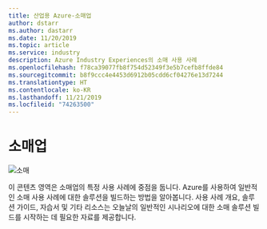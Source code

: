```yaml
---
title: 산업용 Azure-소매업
author: dstarr
ms.author: dastarr
ms.date: 11/20/2019
ms.topic: article
ms.service: industry
description: Azure Industry Experiences의 소매 사용 사례
ms.openlocfilehash: f78ca39077fb8f754d52349f3e5b7cefb8ffde84
ms.sourcegitcommit: b8f9ccc4e4453d6912b05cdd6cf04276e13d7244
ms.translationtype: HT
ms.contentlocale: ko-KR
ms.lasthandoff: 11/21/2019
ms.locfileid: "74263500"
---
```

# <a name="retail-industry"></a>소매업

![소매](./assets/index-assets/retailers.png)

이 콘텐츠 영역은 소매업의 특정 사용 사례에 중점을 둡니다. Azure를 사용하여 일반적인 소매 사용 사례에 대한 솔루션을 빌드하는 방법을 알아봅니다. 사용 사례 개요, 솔루션 가이드, 자습서 및 기타 리소스는 오늘날의 일반적인 시나리오에 대한 소매 솔루션 빌드를 시작하는 데 필요한 자료를 제공합니다.